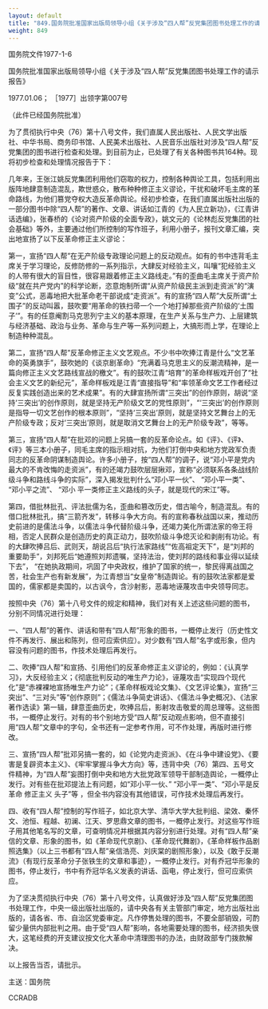 ```yaml
---
layout: default
title: "849.国务院批准国家出版局领导小组《关于涉及“四人帮”反党集团图书处理工作的请示报告》"
weight: 849
---
```


国务院文件1977-1-6

国务院批准国家出版局领导小组《关于涉及“四人帮”反党集团图书处理工作的请示报告》

1977.01.06；  ［1977］出领字第007号

（此件已经国务院批准）

为了贯彻执行中央（76）第十八号文件，我们直属人民出版社、人民文学出版社、中华书局、商务印书馆、人民美术出版社、人民音乐出版社对涉及“四人帮”反党集团的图书进行检查和处理。到目前为止，已处理了有关各种图书共164种。现将初步检查和处理情况报告于下：

几年来，王张江姚反党集团利用他们窃取的权力，控制各种舆论工具，包括利用出版阵地肆意制造混乱，欺世惑众，散布种种修正主义谬论，干扰和破坏毛主席的革命路线，为他们篡党夺权大造反革命舆论。经初步检查，在我们直属出版社出版的一部分图书中除“四人帮”的著作、文章、讲话如江青的《为人民立新功》，《江青讲话选编》，张春桥的《论对资产阶级的全面专政》，姚文元的《论林彪反党集团的社会基础》等外，主要通过他们所控制的写作班子，利用小册子，报刊文章汇编，突出地宣扬了以下反革命修正主义谬论：

第一，宣扬“四人帮”在无产阶级专政理论问题上的反动观点。如有的书中违背毛主席关于学习理论，反修防修的一系列指示，大肆反对经验主义，叫嚷“犯经验主义的人带有很大的盲目性，很容易跟着修正主义路线走。”有的歪曲毛主席关于资产阶级“就在共产党内”的科学论断，恣意炮制所谓“从资产阶级民主派到走资派”的“演变”公式，恶毒地把大批革命老干部说成“走资派”。有的宣扬“四人帮”大反所谓“土围子”的反动叫嚣，鼓吹要“用革命的铁扫帚一个一个地打掉那些资产阶级的‘土围子’”。有的任意阉割马克思列宁主义的基本原理，在生产关系与生产力、上层建筑与经济基础、政治与业务、革命与生产等一系列问题上，大搞形而上学，在理论上制造种种混乱。

第二，宣扬“四人帮”反革命修正主义文艺观点。不少书中吹捧江青是什么“文艺革命的英勇旗手”，鼓吹她的《谈京剧革命》“充满着马克思主义的反潮流精神，是一篇向修正主义文艺路线宣战的檄文”。有的鼓吹江青“培育”的革命样板戏开创了“社会主义文艺的新纪元”，革命样板戏是江青“直接指导”和“率领革命文艺工作者经过反复实践创造出来的艺术成果”。有的大肆宣扬所谓“三突出”的创作原则，胡说“坚持‘三突出’的创作原则，就是坚持无产阶级文艺的党性原则”，“‘三突出’的创作原则是指导一切文艺创作的根本原则”，“坚持‘三突出’原则，就是坚持文艺舞台上的无产阶级专政；反对‘三突出’原则，就是取消文艺舞台上的无产阶级专政”，等等。

第三，宣扬“四人帮”在批邓的问题上另搞一套的反革命论点。如《评》、《评》、《评》等三本小册子，同毛主席的指示相对抗，为他们打倒中央和地方党政军负责同志的反革命阴谋制造舆论。许多小册子，按“四人帮”的调子，说“邓小平是党内最大的不肯改悔的走资派”，有的还竭力鼓吹层层揪邓，宣称“必须联系各条战线阶级斗争和路线斗争的实际”，深入揭发批判什么“邓小平一伙”、  “邓小平一类”、  “邓小平之流”、 “邓小 平一类修正主义路线的头子，就是现代的宋江”等。

第四，借批林批孔、评法批儒为名，歪曲和篡改历史，借古喻今，制造混乱。有的借口批林批孔，搞“三箭齐发”，转移斗争大方向。有的宣称春秋战国以来，推动历史前进的是儒法斗争，以儒法斗争代替阶级斗争，还竭力美化所谓法家的帝王将相，否定人民群众是创造历史的真正动力，鼓吹阶级斗争熄灭论和剥削有功论。有的大肆吹捧吕后、武则天，胡说吕后“执行法家路线”“佐高祖定天下”，是“刘邦的重要助手”，刘邦死后“她遵照刘邦遗嘱，坚持法治，使刘邦的路线和事业得以延续下去”，  “在她执政期间，巩固了中央政权，维护了国家的统一，黎民得离战国之苦，社会生产也有新发展”，为江青想当“女皇帝”制造舆论。有的鼓吹法家都是爱国的，儒家都是卖国的，以古讽今，含沙射影，恶毒地诬蔑攻击中央领导同志。

按照中央（76）第十八号文件的规定和精神，我们对有关上述这些问题的图书，分别不同情况进行处理：

一、“四人帮”的著作、讲话和带有“四人帮”形象的图书，一概停止发行（历史性文 件不再发行、展出和陈列，但可应索供应）。对少数有“四人帮”名字或形象，但内容没有问题的图书，作技术处理后再发行。

二、吹捧“四人帮”和宣扬、引用他们的反革命修正主义谬论的，例如：《认真学习》，大反经验主义；《彻底批判反动的唯生产力论》，诬蔑攻击“实现四个现代化”是“赤裸裸地宣扬唯生产力论”；《革命样板戏论文集》、《文艺评论集》，宣扬“三突出”、“三对头”等“创作原则”；《儒法斗争简史讲话》、《儒法斗争史概况》、《法家著作选读》第一辑，肆意歪曲历史，吹捧吕后，影射攻击敬爱的周总理等。这些图书，一概停止发行。对有的书个别地方受“四人帮”反动观点影响，但不直接引用“四人帮”文章中的字句，全书还有一定参考作用，可不作处理，再版时进行修改。

三、宣扬“四人帮”批邓另搞一套的，如《论党内走资派》、《在斗争中建设党》、《要害是复辟资本主义》、《牢牢掌握斗争大方向》等，违背中央（76）第四、五号文件精神，为“四人帮”妄图打倒中央和地方大批党政军领导干部制造舆论，一概停止发行。对有些在批邓提法上有问题，如“邓小平一伙、” “邓小平一类”、“邓小平是反革命 修正主义 头子”等 ，但全书内容没有其他错误，可作技术处理后再发行。

四、收有“四人帮”控制的写作班子，如北京大学、清华大学大批判组、梁效、秦怀文、池恒、程越、初澜、江天、罗思鼎文章的图书，一概停止发行。对这些写作班子用其他笔名写的文章，可查明情况并根据其内容分别进行处理。对有“四人帮”亲信的文章、形象的图书，如《革命现代京剧》、《革命现代舞剧》，《革命样板作品剧照选集》（以上三书都有“四人帮”亲信浩亮、刘庆棠的剧照形象），以及《敢于反潮流》（有现行反革命分子张铁生的文章和事迹），一概停止发行。对有乔冠华形象的图书，停止发行，书中有乔冠华名义发表的讲话、函电，停止发行，但可应索供应。

为了坚决贯彻执行中央（76）第十八号文件，认真做好涉及“四人帮”反党集团图书处理工作，中央一级出版社出版的，请中央各有关主管部门审定，地方出版社出版的，请各省、市、自治区党委审定。凡作停售处理的图书，不要全部销毁，可酌留少量供内部批判之用。由于受“四人帮”影响，各地需要处理的图书，经济损失很大，这笔经费的开支建议按文化大革命中清理图书的办法，由财政部专门拨款解决。

以上报告当否，请批示。

主送：国务院

CCRADB

